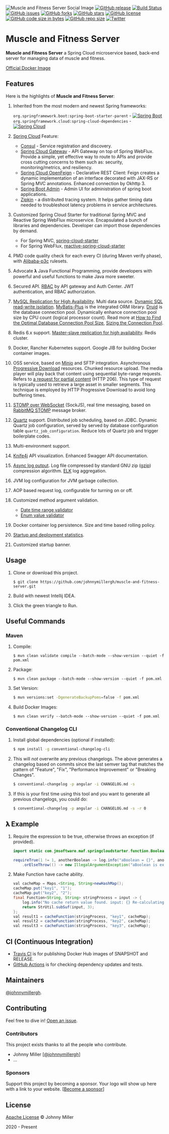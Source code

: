 ![Muscle and Fitness Server Social Image](https://raw.githubusercontent.com/johnnymillergh/MaterialLibrary/master/muscle-and-fitness/muscle-and-fitness-server-social-image.png)
[![GitHub release](https://img.shields.io/github/release/johnnymillergh/muscle-and-fitness-server.svg)](https://github.com/johnnymillergh/muscle-and-fitness-server/releases)
[![Build Status](https://travis-ci.com/johnnymillergh/muscle-and-fitness-server.svg?branch=master)](https://travis-ci.com/johnnymillergh/muscle-and-fitness-server)
[![GitHub issues](https://img.shields.io/github/issues/johnnymillergh/muscle-and-fitness-server)](https://github.com/johnnymillergh/muscle-and-fitness-server/issues)
[![GitHub forks](https://img.shields.io/github/forks/johnnymillergh/muscle-and-fitness-server)](https://github.com/johnnymillergh/muscle-and-fitness-server/network)
[![GitHub stars](https://img.shields.io/github/stars/johnnymillergh/muscle-and-fitness-server)](https://github.com/johnnymillergh/muscle-and-fitness-server)
[![GitHub license](https://img.shields.io/github/license/johnnymillergh/muscle-and-fitness-server)](https://github.com/johnnymillergh/muscle-and-fitness-server/blob/master/LICENSE)
[![GitHub code size in bytes](https://img.shields.io/github/languages/code-size/johnnymillergh/muscle-and-fitness-server.svg?style=popout)](https://github.com/johnnymillergh/muscle-and-fitness-server)
[![GitHub repo size](https://img.shields.io/github/repo-size/johnnymillergh/muscle-and-fitness-server.svg)](https://github.com/johnnymillergh/muscle-and-fitness-server)
[![Twitter](https://img.shields.io/twitter/url/https/github.com/johnnymillergh/muscle-and-fitness-server?style=social)](https://twitter.com/intent/tweet?text=Wow:&url=https%3A%2F%2Fgithub.com%2Fjohnnymillergh%2Fmuscle-and-fitness-server)

# Muscle and Fitness Server

**Muscle and Fitness Server** a Spring Cloud microservice based, back-end server for managing data of muscle and fitness.

[Official Docker Image](https://hub.docker.com/u/ijohnnymiller)

## Features

Here is the highlights of **Muscle and Fitness Server**:

1. Inherited from the most modern and newest Spring frameworks:

   `org.springframework.boot:spring-boot-starter-parent` - [![Spring Boot](https://maven-badges.herokuapp.com/maven-central/org.springframework.boot/spring-boot-starter-parent/badge.svg)](https://maven-badges.herokuapp.com/maven-central/org.springframework.boot/spring-boot-starter-parent/)
   `org.springframework.cloud:spring-cloud-dependencies` - [![Spring Cloud](https://maven-badges.herokuapp.com/maven-central/org.springframework.cloud/spring-cloud-dependencies/badge.svg)](https://maven-badges.herokuapp.com/maven-central/org.springframework.cloud/spring-cloud-dependencies/)

2. [Spring Cloud](https://spring.io/projects/spring-cloud) Feature:

   - [Consul](https://www.consul.io/) - Service registration and discovery.
   - [Spring Cloud Gateway](https://spring.io/projects/spring-cloud-gateway) - API Gateway on top of Spring WebFlux.  Provide a simple, yet effective way to route to APIs and provide cross cutting concerns to them such as: security, monitoring/metrics, and resiliency.
   - [Spring Cloud OpenFeign](https://spring.io/projects/spring-cloud-openfeign) - Declarative REST Client: Feign creates a dynamic implementation of an interface decorated with JAX-RS or Spring MVC annotations. Enhanced connection by Okhttp 3.
   - [Spring Boot Admin](https://codecentric.github.io/spring-boot-admin/current/) - Admin UI for administration of spring boot applications.
   - [Zipkin](https://zipkin.io/) - a distributed tracing system. It helps gather timing data needed to troubleshoot latency problems in service architectures.

3. Customized Spring Cloud Starter for traditional Spring MVC and Reactive Spring WebFlux microservice. Encapsulated a bunch of libraries and dependencies. Developer can import those dependencies by demand.

   - For Spring MVC, [spring-cloud-starter](https://github.com/johnnymillergh/muscle-and-fitness-server/tree/master/spring-cloud-starter)
   - For Spring WebFlux, [reactive-spring-cloud-starter](https://github.com/johnnymillergh/muscle-and-fitness-server/tree/master/reactive-spring-cloud-starter)

4. PMD code quality check for each every CI (during Maven verify phase), with [Alibaba-p3c](https://github.com/alibaba/p3c) rulesets.

5. Advocate 𝛌 Java Functional Programming, provide developers with powerful and useful functions to make Java more sweeter.

6. Secured API. [RBAC](https://en.wikipedia.org/wiki/Role-based_access_control) by API gateway and Auth Center. JWT authentication, and RBAC authorization.

7. [MySQL Replication for High Availability](https://severalnines.com/resources/database-management-tutorials/mysql-replication-high-availability-tutorial). Multi data source. [Dynamic SQL read-write isolation](https://baomidou.com/guide/dynamic-datasource.html). [MyBatis-Plus](https://github.com/baomidou/mybatis-plus) is the integrated ORM library. [Druid](https://github.com/alibaba/druid) is the database connection pool. Dynamically enhance connection pool size by CPU count (logical processor count). Read more at [How to Find the Optimal Database Connection Pool Size](https://wiki.postgresql.org/wiki/Number_Of_Database_Connections#How_to_Find_the_Optimal_Database_Connection_Pool_Size), [Sizing the Connection Pool](https://dev.mysql.com/doc/connector-j/5.1/en/connector-j-usagenotes-j2ee-concepts-connection-pooling.html#idm46216069663472).

8. Redis 6.x support. [Master-slave replication for high availability](https://redis.io/topics/replication). Redis cluster.

9. Docker, Rancher Kubernetes support. Google JIB for building Docker container images.

10. OSS service, based on [Minio](https://min.io/) and SFTP integration. Asynchronous [Progressive Download](https://www.nginx.com/resources/glossary/progressive-download/) resources. Chunked resource upload. The media player will play back that content using sequential byte-range requests. Refers to [a request for partial content](https://developer.mozilla.org/en-US/docs/Web/HTTP/Range_requests) (HTTP 206). This type of request is typically used to retrieve a large asset in smaller segments. This technique is employed by HTTP Progressive Download to avoid long buffering times.

11. [STOMP over WebSocket](https://www.toptal.com/java/stomp-spring-boot-websocket) (SockJS), real time messaging, based on [RabbitMQ STOMP](https://www.rabbitmq.com/stomp.html) message broker.

12. [Quartz](http://www.quartz-scheduler.org/) support. Distributed job scheduling, based on JDBC. Dynamic Quartz job configuration, served by served by database configuration table `quartz_job_configuration`. Reduce lots of Quartz job and trigger boilerplate codes.

13. Multi-environment support.

14. [Knife4j](https://doc.xiaominfo.com/) API visualization. Enhanced Swagger API documentation.

15. [Async log output](https://examples.javacodegeeks.com/enterprise-java/logback/logback-ayncappender-example/). Log file compressed by standard GNU zip ([gzip](https://en.wikipedia.org/wiki/Gzip)) compression algorithm. [ELK](https://www.elastic.co/what-is/elk-stack) log aggregation.

16. JVM log configuration for JVM garbage collection.

17. AOP based request log, configurable for turning on or off.

18. Customized method argument validation.

    - [Date time range validator](https://github.com/johnnymillergh/muscle-and-fitness-server/blob/master/spring-cloud-starter/src/main/java/com/jmsoftware/maf/springcloudstarter/validation/validator/DateTimeRangeValidator.java)
    - [Enum value validator](https://github.com/johnnymillergh/muscle-and-fitness-server/blob/master/spring-cloud-starter/src/main/java/com/jmsoftware/maf/springcloudstarter/validation/validator/EnumValueValidator.java)

19. Docker container log persistence. Size and time based rolling policy.

20. [Startup and deployment statistics](https://github.com/johnnymillergh/muscle-and-fitness-server/blob/master/spring-cloud-starter/src/main/java/com/jmsoftware/maf/springcloudstarter/helper/SpringBootStartupHelper.java).

21. Customized startup banner.

## Usage

1. Clone or download this project.

   ```shell
   $ git clone https://github.com/johnnymillergh/muscle-and-fitness-server.git
   ```

2. Build with newest Intellij IDEA.

3. Click the green triangle to Run.

## Useful Commands

### Maven

1. Compile:

   ```shell
   $ mvn clean validate compile --batch-mode --show-version --quiet -f pom.xml
   ```

2. Package:

   ```shell
   $ mvn clean package --batch-mode --show-version --quiet -f pom.xml
   ```

3. Set Version:

   ```sh
   $ mvn versions:set -DgenerateBackupPoms=false -f pom.xml
   ```

4. Build Docker Images:

   ```shell
   $ mvn clean verify --batch-mode --show-version --quiet -f pom.xml
   ```

### Conventional Changelog CLI

1. Install global dependencies (optional if installed):

   ```sh
   $ npm install -g conventional-changelog-cli
   ```

2. This will *not* overwrite any previous changelogs. The above generates a changelog based on commits since the last semver tag that matches the pattern of "Feature", "Fix", "Performance Improvement" or "Breaking Changes".

   ```sh
   $ conventional-changelog -p angular -i CHANGELOG.md -s
   ```

3. If this is your first time using this tool and you want to generate all previous changelogs, you could do:

   ```sh
   $ conventional-changelog -p angular -i CHANGELOG.md -s -r 0
   ```

## 𝛌 Example

1. Require the expression to be true, otherwise throws an exception (if provided).

   ```java
   import static com.jmsoftware.maf.springcloudstarter.function.BooleanCheck.requireTrue;
   
   requireTrue(1 != 1, anotherBoolean -> log.info("aBoolean = {}", anotherBoolean))
       .orElseThrow(() -> new IllegalArgumentException("aBoolean is expected to be true"));
   ```

2. Make Function have cache ability.

   ```java
   val cacheMap = Maps.<String, String>newHashMap();
   cacheMap.put("key1", "1");
   cacheMap.put("key2", "2");
   final Function<String, String> stringProcess = input -> {
       log.info("No cache return value found. input: {} Re-calculating…", input);
       return StrUtil.subSuf(input, 3);
   };
   val result1 = cacheFunction(stringProcess, "key1", cacheMap);
   val result2 = cacheFunction(stringProcess, "key2", cacheMap);
   val result3 = cacheFunction(stringProcess, "key3", cacheMap);
   ```


## CI (Continuous Integration)

- [Travis CI](https://travis-ci.com/github/johnnymillergh/media-streaming) is for publishing Docker Hub images of SNAPSHOT and RELEASE.
- [GitHub Actions](https://github.com/johnnymillergh/media-streaming/actions) is for checking dependency updates and tests.

## Maintainers

[@johnnymillergh](https://github.com/johnnymillergh).

## Contributing

Feel free to dive in! [Open an issue](https://github.com/johnnymillergh/spring-cloud-tutorial/issues/new).

### Contributors

This project exists thanks to all the people who contribute. 

- Johnny Miller [[@johnnymillergh](https://github.com/johnnymillergh)]
- …


### Sponsors

Support this project by becoming a sponsor. Your logo will show up here with a link to your website. [[Become a sponsor](https://become-a-sponsor.org)]

## License

[Apache License](https://github.com/johnnymillergh/exrx-net-crawler-server/blob/master/LICENSE) © Johnny Miller

2020 - Present

